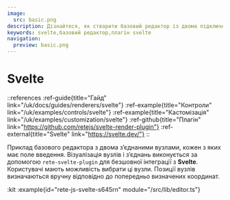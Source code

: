```yaml
---
image:
  src: basic.png
description: Дізнайтеся, як створити базовий редактор із двома підключеними вузлами за допомогою інтеграції зі Svelte. У цьому прикладі показано рендеринг за допомогою rete-svelte-plugin
keywords: svelte,базовий редактор,плагін svelte
navigation:
  preview: basic.png
---
```


# Svelte

::references
:ref-guide{title="Гайд" link="/uk/docs/guides/renderers/svelte"}
:ref-example{title="Контроли" link="/uk/examples/controls/svelte"}
:ref-example{title="Кастомізація" link="/uk/examples/customization/svelte"}
:ref-github{title="Плагін" link="https://github.com/retejs/svelte-render-plugin"}
:ref-external{title="Svelte" link="https://svelte.dev/"}
::

Приклад базового редактора з двома з’єднаними вузлами, кожен з яких має поле введення. Візуалізація вузлів і з’єднань виконується за допомогою `rete-svelte-plugin` для безшовної інтеграції з **Svelte**. Користувачі мають можливість вибрати ці вузли. Позиції вузлів визначаються вручну відповідно до попередньо визначених координат.

:kit
:example{id="rete-js-svelte-s645rn" module="/src/lib/editor.ts"}
